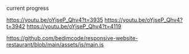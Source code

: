 current progress

https://youtu.be/oYjseP_Qhv4?t=3935
https://youtu.be/oYjseP_Qhv4?t=3942
https://youtu.be/oYjseP_Qhv4?t=4119

https://github.com/bedimcode/responsive-website-restaurant/blob/main/assets/js/main.js
